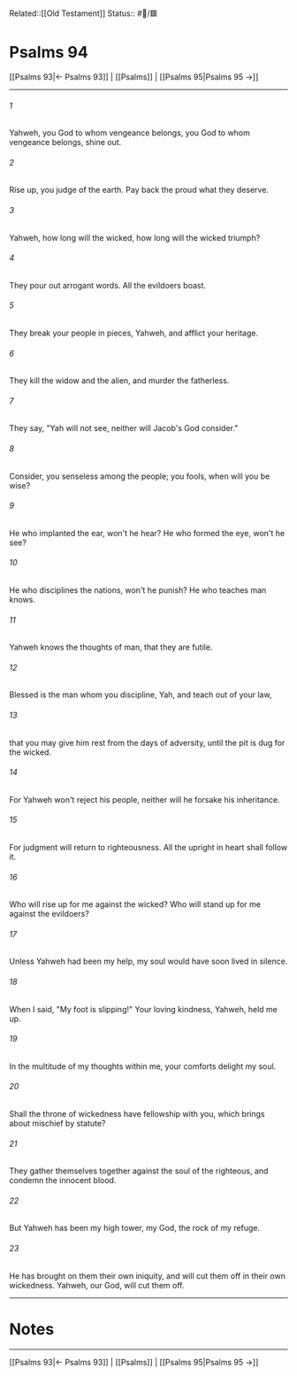 Related::[[Old Testament]]
Status:: #📖/🟥
# Psalms 94

[[Psalms 93|← Psalms 93]] | [[Psalms]] | [[Psalms 95|Psalms 95 →]]
***



###### 1 
Yahweh, you God to whom vengeance belongs, you God to whom vengeance belongs, shine out. 

###### 2 
Rise up, you judge of the earth. Pay back the proud what they deserve. 

###### 3 
Yahweh, how long will the wicked, how long will the wicked triumph? 

###### 4 
They pour out arrogant words. All the evildoers boast. 

###### 5 
They break your people in pieces, Yahweh, and afflict your heritage. 

###### 6 
They kill the widow and the alien, and murder the fatherless. 

###### 7 
They say, "Yah will not see, neither will Jacob's God consider." 

###### 8 
Consider, you senseless among the people; you fools, when will you be wise? 

###### 9 
He who implanted the ear, won't he hear? He who formed the eye, won't he see? 

###### 10 
He who disciplines the nations, won't he punish? He who teaches man knows. 

###### 11 
Yahweh knows the thoughts of man, that they are futile. 

###### 12 
Blessed is the man whom you discipline, Yah, and teach out of your law, 

###### 13 
that you may give him rest from the days of adversity, until the pit is dug for the wicked. 

###### 14 
For Yahweh won't reject his people, neither will he forsake his inheritance. 

###### 15 
For judgment will return to righteousness. All the upright in heart shall follow it. 

###### 16 
Who will rise up for me against the wicked? Who will stand up for me against the evildoers? 

###### 17 
Unless Yahweh had been my help, my soul would have soon lived in silence. 

###### 18 
When I said, "My foot is slipping!" Your loving kindness, Yahweh, held me up. 

###### 19 
In the multitude of my thoughts within me, your comforts delight my soul. 

###### 20 
Shall the throne of wickedness have fellowship with you, which brings about mischief by statute? 

###### 21 
They gather themselves together against the soul of the righteous, and condemn the innocent blood. 

###### 22 
But Yahweh has been my high tower, my God, the rock of my refuge. 

###### 23 
He has brought on them their own iniquity, and will cut them off in their own wickedness. Yahweh, our God, will cut them off.

---
# Notes


***
[[Psalms 93|← Psalms 93]] | [[Psalms]] | [[Psalms 95|Psalms 95 →]]

